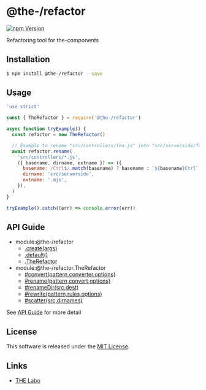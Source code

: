 @the-/refactor
==========

<!---
This file is generated by the-tmpl. Do not update manually.
--->

<!-- Badge Start -->
<a name="badges"></a>

[![npm Version][bd_npm_shield_url]][bd_npm_url]

[bd_repo_url]: https://github.com/the-labo/the
[bd_travis_url]: http://travis-ci.org/the-labo/the
[bd_travis_shield_url]: http://img.shields.io/travis/the-labo/the.svg?style=flat
[bd_travis_com_url]: http://travis-ci.com/the-labo/the
[bd_travis_com_shield_url]: https://api.travis-ci.com/the-labo/the.svg?token=
[bd_license_url]: https://github.com/the-labo/the/blob/master/LICENSE
[bd_npm_url]: http://www.npmjs.org/package/@the-/refactor
[bd_npm_shield_url]: http://img.shields.io/npm/v/@the-/refactor.svg?style=flat
[bd_standard_url]: http://standardjs.com/
[bd_standard_shield_url]: https://img.shields.io/badge/code%20style-standard-brightgreen.svg

<!-- Badge End -->


<!-- Description Start -->
<a name="description"></a>

Refactoring tool for the-components

<!-- Description End -->


<!-- Overview Start -->
<a name="overview"></a>




<!-- Overview End -->


<!-- Sections Start -->
<a name="sections"></a>

<!-- Section from "doc/readme/01.Installation.md.hbs" Start -->

<a name="section-doc-readme-01-installation-md"></a>

Installation
-----

```bash
$ npm install @the-/refactor --save
```


<!-- Section from "doc/readme/01.Installation.md.hbs" End -->

<!-- Section from "doc/readme/02.Usage.md.hbs" Start -->

<a name="section-doc-readme-02-usage-md"></a>

Usage
---------

```javascript
'use strict'

const { TheRefactor } = require('@the-/refactor')

async function tryExample() {
  const refactor = new TheRefactor()

  // Example to rename "src/controllers/foo.js" into "src/serverside/fooCtrl.mjs"
  await refactor.rename(
    'src/controllers/*.js',
    ({ basename, dirname, extname }) => ({
      basename: /Ctrl$/.match(basename) ? basename : `${basename}Ctrl`,
      dirname: 'src/serverside',
      extname: '.mjs',
    }),
  )
}

tryExample().catch((err) => console.error(err))

```


<!-- Section from "doc/readme/02.Usage.md.hbs" End -->


<!-- Sections Start -->

<a name="api"></a>

## API Guide


- module:@the-/refactor
  - [.create(args)](./doc/api/api.md#module_@the-/refactor.create)
  - [.default()](./doc/api/api.md#module_@the-/refactor.default)
  - [.TheRefactor](./doc/api/api.md#module_@the-/refactor.TheRefactor)
- module:@the-/refactor.TheRefactor
  - [#convert(pattern,converter,options)](./doc/api/api.md#module_@the-/refactor.TheRefactor#convert)
  - [#rename(pattern,convert,options)](./doc/api/api.md#module_@the-/refactor.TheRefactor#rename)
  - [#renameDir(src,dest)](./doc/api/api.md#module_@the-/refactor.TheRefactor#renameDir)
  - [#rewrite(pattern,rules,options)](./doc/api/api.md#module_@the-/refactor.TheRefactor#rewrite)
  - [#scatter(src,dirnames)](./doc/api/api.md#module_@the-/refactor.TheRefactor#scatter)

See [API Guide](./doc/api/api.md) for more detail


<!-- LICENSE Start -->
<a name="license"></a>

License
-------
This software is released under the [MIT License](https://github.com/the-labo/the/blob/master/LICENSE).

<!-- LICENSE End -->


<!-- Links Start -->
<a name="links"></a>

Links
------

+ [THE Labo][the_labo_url]

[the_labo_url]: https://github.com/the-labo

<!-- Links End -->

